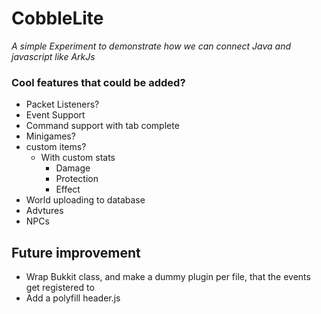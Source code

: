 # CobbleLite
*A simple Experiment to demonstrate how we can connect Java and javascript like ArkJs*

### Cool features that could be added?
- Packet Listeners?
- Event Support
- Command support with tab complete
- Minigames?
- custom items?
    - With custom stats
        - Damage
        - Protection
        - Effect
- World uploading to database
- Advtures
- NPCs

## Future improvement
* Wrap Bukkit class, and make a dummy plugin per file, that the events get registered to
* Add a polyfill header.js
